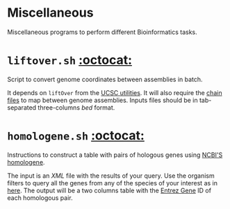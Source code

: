 Miscellaneous
=============

Miscellaneous programs to perform different Bioinformatics tasks.


# `liftover.sh` [:octocat:](https://github.com/mscastillo/Miscellaneous/blob/master/liftover.sh)

Script to convert genome coordinates between assemblies in batch.

It depends on `liftOver` from the [UCSC utilities](http://hgdownload.soe.ucsc.edu/admin/exe/). It  will also require the [chain files](http://hgdownload.cse.ucsc.edu/downloads.html) to map between genome assemblies. Inputs files should be in tab-separated three-columns *bed* format. 


# `homologene.sh` [:octocat:](https://github.com/mscastillo/Miscellaneous/blob/master/homologene.sh)

Instructions to construct a table with pairs of hologous genes using [NCBI'S homologene](http://www.ncbi.nlm.nih.gov/homologene).

The input is an *XML* file with the results of your query. Use the organism filters to query all the genes from any of the species of your interest as in [here](http://www.ncbi.nlm.nih.gov/homologene/?term=(%22Mus+musculus%22%5BOrganism%5D+OR+%22Homo+sapiens%22%5BOrganism%5D)). The output will be a two columns table with the [Entrez Gene](http://www.ncbi.nlm.nih.gov/pmc/articles/PMC3013746/) ID of each homologous pair.
